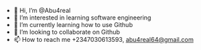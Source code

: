 - 👋 Hi, I’m @Abu4real
- 👀 I’m interested in learning software engineering 
- 🌱 I’m currently learning how to use Github
- 💞️ I’m looking to collaborate on Github
- 📫 How to reach me +2347030613593, abu4real64@gmail.com

<!---
Abu4real/Abu4real is a ✨ special ✨ repository because its `README.md` (this file) appears on your GitHub profile.
You can click the Preview link to take a look at your changes.
--->

